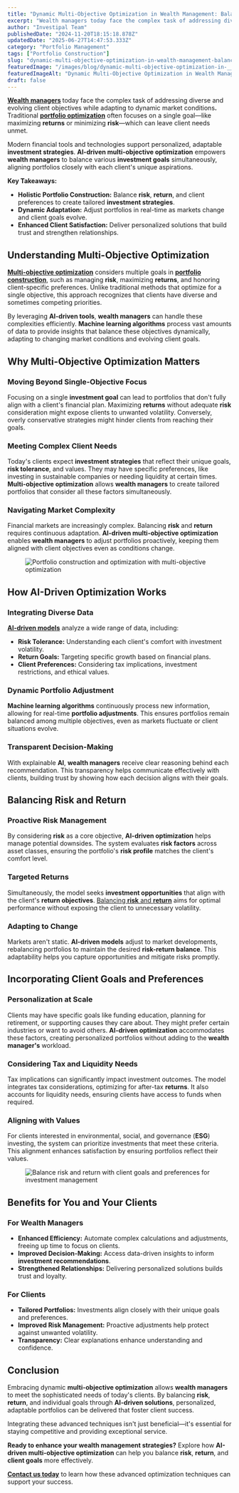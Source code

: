 ```yaml
---
title: "Dynamic Multi-Objective Optimization in Wealth Management: Balancing Risk, Return, and Client Goals"
excerpt: "Wealth managers today face the complex task of addressing diverse and evolving client objectives while adapting to dynamic market conditions ."
author: "Investipal Team"
publishedDate: "2024-11-20T18:15:18.878Z"
updatedDate: "2025-06-27T14:47:53.333Z"
category: "Portfolio Management"
tags: ["Portfolio Construction"]
slug: "dynamic-multi-objective-optimization-in-wealth-management-balancing-risk-return-and-client-goals"
featuredImage: "/images/blog/dynamic-multi-objective-optimization-in-__673e25b412952d31f78bd826_Multi-Objective_20Optimiz.png"
featuredImageAlt: "Dynamic Multi-Objective Optimization in Wealth Management: Balancing Risk, Return, and Client Goals"
draft: false
---
```

<p id=""><strong><a href="/segments/wealth-managers">Wealth managers</a> </strong>today face the complex task of addressing diverse and evolving client objectives while adapting to dynamic market conditions<strong>.</strong> Traditional <strong id=""><a href="/features/asset-allocation">portfolio optimization</a></strong> often focuses on a single goal—like maximizing <strong id="">returns</strong> or minimizing <strong id="">risk</strong>—which can leave client needs unmet.</p><p id="">Modern financial tools and technologies support personalized, adaptable <strong id="">investment strategies</strong>. <strong id="">AI-driven multi-objective optimization</strong> empowers <strong id="">wealth managers</strong> to balance various <strong id="">investment goals</strong> simultaneously, aligning portfolios closely with each client's unique aspirations.</p><p id=""><strong id="">Key Takeaways:</strong></p><ul id=""><li id=""><strong id="">Holistic Portfolio Construction:</strong> Balance <strong id="">risk</strong>, <strong id="">return</strong>, and client preferences to create tailored <strong id="">investment strategies</strong>.</li><li id=""><strong id="">Dynamic Adaptation:</strong> Adjust portfolios in real-time as markets change and client goals evolve.</li><li id=""><strong id="">Enhanced Client Satisfaction:</strong> Deliver personalized solutions that build trust and strengthen relationships.</li></ul><h2 id="">Understanding <strong id="">Multi-Objective Optimization</strong></h2><p id=""><a rel="noopener noreferrer" target="_blank" href="https://link.springer.com/article/10.1007/s10462-022-10273-7?utm_source=chatgpt.com" id=""><strong id="">Multi-objective optimization</strong></a> considers multiple goals in <a rel="noopener noreferrer" target="_blank" href="https://swissfinte.ch/ai-powered-portfolio-optimization-future-of-asset-management/?utm_source=chatgpt.com" id=""><strong id="">portfolio construction</strong></a>, such as managing <strong id="">risk</strong>, maximizing <strong id="">returns</strong>, and honoring client-specific preferences. Unlike traditional methods that optimize for a single objective, this approach recognizes that clients have diverse and sometimes competing priorities.</p><p id="">By leveraging <strong id="">AI-driven tools</strong>, <strong id="">wealth managers</strong> can handle these complexities efficiently. <strong id="">Machine learning algorithms</strong> process vast amounts of data to provide insights that balance these objectives dynamically, adapting to changing market conditions and evolving client goals.</p><h2 id="">Why <strong id="">Multi-Objective Optimization</strong> Matters</h2><h3 id="">Moving Beyond Single-Objective Focus</h3><p id="">Focusing on a single <strong id="">investment goal</strong> can lead to portfolios that don't fully align with a client's financial plan. Maximizing <strong id="">returns</strong> without adequate <strong id="">risk</strong> consideration might expose clients to unwanted volatility. Conversely, overly conservative strategies might hinder clients from reaching their goals.</p><h3 id="">Meeting Complex Client Needs</h3><p id="">Today's clients expect <strong id="">investment strategies</strong> that reflect their unique goals, <strong id="">risk tolerance</strong>, and values. They may have specific preferences, like investing in sustainable companies or needing liquidity at certain times. <strong id="">Multi-objective optimization</strong> allows <strong id="">wealth managers</strong> to create tailored portfolios that consider all these factors simultaneously.</p><h3 id="">Navigating Market Complexity</h3><p id="">Financial markets are increasingly complex. Balancing <strong id="">risk</strong> and <strong id="">return</strong> requires continuous adaptation. <strong id="">AI-driven multi-objective optimization</strong> enables <strong id="">wealth managers</strong> to adjust portfolios proactively, keeping them aligned with client objectives even as conditions change.</p><figure id="" class="w-richtext-figure-type-image w-richtext-align-fullwidth" style="max-width:2240px" data-rt-type="image" data-rt-align="fullwidth" data-rt-max-width="2240px"><div id=""><img src="/images/blog/dynamic-multi-objective-optimization-in-__673e2736276ca4e96c0c5968_673e23fd3d489def352a1557_.png" loading="lazy" alt="Portfolio construction and optimization with multi-objective optimization" width="auto" height="auto" id=""></div></figure><h2 id="">How <strong id="">AI-Driven Optimization</strong> Works</h2><h3 id="">Integrating Diverse Data</h3><p id=""><a href="/blog/ai-driven-portfolio-optimization-how-transparent-explainable-ai-is-shaping-the-future-of-wealth-management"><strong id="">AI-driven models</strong></a> analyze a wide range of data, including:</p><ul id=""><li id=""><strong id="">Risk Tolerance:</strong> Understanding each client's comfort with investment volatility.</li><li id=""><strong id="">Return Goals:</strong> Targeting specific growth based on financial plans.</li><li id=""><strong id="">Client Preferences:</strong> Considering tax implications, investment restrictions, and ethical values.</li></ul><h3 id="">Dynamic <strong id="">Portfolio Adjustment</strong></h3><p id=""><strong id="">Machine learning algorithms</strong> continuously process new information, allowing for real-time <strong id="">portfolio adjustments</strong>. This ensures portfolios remain balanced among multiple objectives, even as markets fluctuate or client situations evolve.</p><h3 id="">Transparent Decision-Making</h3><p id="">With explainable <strong id="">AI</strong>, <strong id="">wealth managers</strong> receive clear reasoning behind each recommendation. This transparency helps communicate effectively with clients, building trust by showing how each decision aligns with their goals.</p><h2 id="">Balancing <strong id="">Risk</strong> and <strong id="">Return</strong></h2><h3 id="">Proactive <strong id="">Risk Management</strong></h3><p id="">By considering <strong id="">risk</strong> as a core objective, <strong id="">AI-driven optimization</strong> helps manage potential downsides. The system evaluates <strong id="">risk factors</strong> across asset classes, ensuring the portfolio's <strong id="">risk profile</strong> matches the client's comfort level.</p><h3 id="">Targeted <strong id="">Returns</strong></h3><p id="">Simultaneously, the model seeks <strong id="">investment opportunities</strong> that align with the client's <strong id="">return objectives</strong>. <a rel="noopener noreferrer" target="_blank" href="https://link.springer.com/article/10.1007/s10614-024-10604-6?utm_source=chatgpt.com" id="">Balancing <strong id="">risk</strong> and <strong id="">return</strong></a> aims for optimal performance without exposing the client to unnecessary volatility.</p><h3 id="">Adapting to Change</h3><p id="">Markets aren't static. <strong id="">AI-driven models</strong> adjust to market developments, rebalancing portfolios to maintain the desired <strong id="">risk-return balance</strong>. This adaptability helps you capture opportunities and mitigate risks promptly.</p><h2 id="">Incorporating <strong id="">Client Goals</strong> and <strong id="">Preferences</strong></h2><h3 id="">Personalization at Scale</h3><p id="">Clients may have specific goals like funding education, planning for retirement, or supporting causes they care about. They might prefer certain industries or want to avoid others. <strong id="">AI-driven optimization</strong> accommodates these factors, creating personalized portfolios without adding to the <strong id="">wealth manager's</strong> workload.</p><h3 id="">Considering Tax and Liquidity Needs</h3><p id="">Tax implications can significantly impact investment outcomes. The model integrates tax considerations, optimizing for after-tax <strong id="">returns</strong>. It also accounts for liquidity needs, ensuring clients have access to funds when required.</p><h3 id="">Aligning with Values</h3><p id="">For clients interested in environmental, social, and governance (<strong id="">ESG</strong>) investing, the system can prioritize investments that meet these criteria. This alignment enhances satisfaction by ensuring portfolios reflect their values.</p><figure id="" class="w-richtext-figure-type-image w-richtext-align-fullwidth" style="max-width:2240px" data-rt-type="image" data-rt-align="fullwidth" data-rt-max-width="2240px"><div id=""><img src="/images/blog/dynamic-multi-objective-optimization-in-__673e2736276ca4e96c0c5965_673e240c5e89d2826660aebf_.png" loading="lazy" alt="Balance risk and return with client goals and preferences for investment management" width="auto" height="auto" id=""></div></figure><h2 id="">Benefits for You and Your Clients</h2><h3 id="">For <strong id="">Wealth Managers</strong></h3><ul id=""><li id=""><strong id="">Enhanced Efficiency:</strong> Automate complex calculations and adjustments, freeing up time to focus on clients.</li><li id=""><strong id="">Improved Decision-Making:</strong> Access data-driven insights to inform <strong id="">investment recommendations</strong>.</li><li id=""><strong id="">Strengthened Relationships:</strong> Delivering personalized solutions builds trust and loyalty.</li></ul><h3 id="">For Clients</h3><ul id=""><li id=""><strong id="">Tailored Portfolios:</strong> Investments align closely with their unique goals and preferences.</li><li id=""><strong id="">Improved Risk Management:</strong> Proactive adjustments help protect against unwanted volatility.</li><li id=""><strong id="">Transparency:</strong> Clear explanations enhance understanding and confidence.</li></ul><h2 id="">Conclusion</h2><p id="">Embracing dynamic <strong id="">multi-objective optimization</strong> allows <strong id="">wealth managers</strong> to meet the sophisticated needs of today's clients. By balancing <strong id="">risk</strong>, <strong id="">return</strong>, and individual goals through <strong id="">AI-driven solutions</strong>, personalized, adaptable portfolios can be delivered that foster client success.</p><p id="">Integrating these advanced techniques isn't just beneficial—it's essential for staying competitive and providing exceptional service.</p><p id=""><strong id="">Ready to enhance your wealth management strategies?</strong> Explore how <strong id="">AI-driven multi-objective optimization</strong> can help you balance <strong id="">risk</strong>, <strong id="">return</strong>, and <strong id="">client goals</strong> more effectively.</p><p id=""><a href="/book-a-demo"><strong id="">Contact us today</strong></a> to learn how these advanced optimization techniques can support your success.</p>
